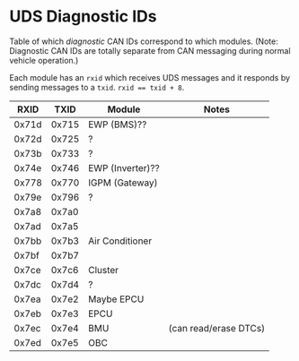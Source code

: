 # UDS Diagnostic IDs

Table of which *diagnostic* CAN IDs correspond to which modules. (Note: Diagnostic CAN IDs are totally separate from CAN messaging during normal vehicle operation.)

Each module has an `rxid` which receives UDS messages and it responds by sending messages to a `txid`. `rxid == txid + 8`.

| RXID  | TXID  | Module           | Notes                 |
|-------|-------|------------------|-----------------------|
| 0x71d | 0x715 | EWP (BMS)??      |                       |
| 0x72d | 0x725 | ?                |                       |
| 0x73b | 0x733 | ?                |                       |
| 0x74e | 0x746 | EWP (Inverter)?? |                       |
| 0x778 | 0x770 | IGPM (Gateway)   |                       |
| 0x79e | 0x796 | ?                |                       |
| 0x7a8 | 0x7a0 |                  |                       |
| 0x7ad | 0x7a5 |                  |                       |
| 0x7bb | 0x7b3 | Air Conditioner  |                       |
| 0x7bf | 0x7b7 |                  |                       |
| 0x7ce | 0x7c6 | Cluster          |                       |
| 0x7dc | 0x7d4 | ?                |                       |
| 0x7ea | 0x7e2 | Maybe EPCU       |                       |
| 0x7eb | 0x7e3 | EPCU             |                       |
| 0x7ec | 0x7e4 | BMU              | (can read/erase DTCs) |
| 0x7ed | 0x7e5 | OBC              |                       |
